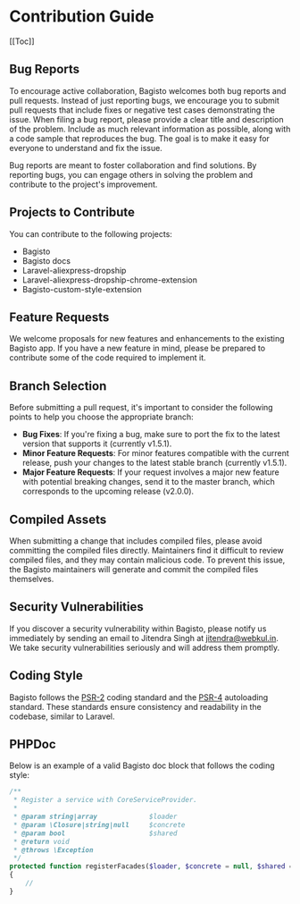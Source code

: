 # Contribution Guide

[[Toc]]

## Bug Reports

To encourage active collaboration, Bagisto welcomes both bug reports and pull requests. Instead of just reporting bugs, we encourage you to submit pull requests that include fixes or negative test cases demonstrating the issue. When filing a bug report, please provide a clear title and description of the problem. Include as much relevant information as possible, along with a code sample that reproduces the bug. The goal is to make it easy for everyone to understand and fix the issue.

Bug reports are meant to foster collaboration and find solutions. By reporting bugs, you can engage others in solving the problem and contribute to the project's improvement.

## Projects to Contribute

You can contribute to the following projects:

- Bagisto
- Bagisto docs
- Laravel-aliexpress-dropship
- Laravel-aliexpress-dropship-chrome-extension
- Bagisto-custom-style-extension

## Feature Requests

We welcome proposals for new features and enhancements to the existing Bagisto app. If you have a new feature in mind, please be prepared to contribute some of the code required to implement it.

## Branch Selection

Before submitting a pull request, it's important to consider the following points to help you choose the appropriate branch:

- **Bug Fixes**: If you're fixing a bug, make sure to port the fix to the latest version that supports it (currently v1.5.1).
- **Minor Feature Requests**: For minor features compatible with the current release, push your changes to the latest stable branch (currently v1.5.1).
- **Major Feature Requests**: If your request involves a major new feature with potential breaking changes, send it to the master branch, which corresponds to the upcoming release (v2.0.0).

## Compiled Assets

When submitting a change that includes compiled files, please avoid committing the compiled files directly. Maintainers find it difficult to review compiled files, and they may contain malicious code. To prevent this issue, the Bagisto maintainers will generate and commit the compiled files themselves.

## Security Vulnerabilities

If you discover a security vulnerability within Bagisto, please notify us immediately by sending an email to Jitendra Singh at [jitendra@webkul.in](mailto:jitendra@webkul.in). We take security vulnerabilities seriously and will address them promptly.

## Coding Style

Bagisto follows the [PSR-2](https://github.com/php-fig/fig-standards/blob/master/accepted/PSR-2-coding-style-guide.md) coding standard and the [PSR-4](https://github.com/php-fig/fig-standards/blob/master/accepted/PSR-4-autoloader.md) autoloading standard. These standards ensure consistency and readability in the codebase, similar to Laravel.

## PHPDoc

Below is an example of a valid Bagisto doc block that follows the coding style:

```php
/**
 * Register a service with CoreServiceProvider.
 *
 * @param string|array             $loader
 * @param \Closure|string|null     $concrete
 * @param bool                     $shared
 * @return void
 * @throws \Exception
 */
protected function registerFacades($loader, $concrete = null, $shared = false)
{
    //
}
```